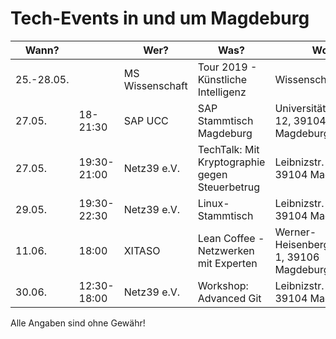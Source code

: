 # Tech-Events in und um Magdeburg

| Wann?    | | Wer?                      | Was?                                           | Wo?                          |                                                                                     |
|------------|---|---------------------------|------------------------------------------------|------------------------------|-------------------------------------------------------------------------------------|
| 25.-28.05. | | MS Wissenschaft | Tour 2019 - Künstliche Intelligenz | Wissenschaftshafen | [ms-wissenschaft.de](https://ms-wissenschaft.de/ausstellung/tour-2019/magdeburg/) |
| 27.05. | 18-21:30 | SAP UCC | SAP Stammtisch Magdeburg | Universitätsplatz 12, 39104 Magdeburg | [XING-Gruppe](https://www.xing.com/events/sap-stammtisch-magdeburg-2082619) |
| 27.05. | 19:30-21:00 | Netz39 e.V. | TechTalk: Mit Kryptographie gegen Steuerbetrug | Leibnizstr. 32, 39104 Magdeburg | [Netz39 e.V.](http://www.netz39.de/events/event/techtalk-mit-kryptographie-gegen-steuerbetrug/) |
| 29.05. | 19:30-22:30 | Netz39 e.V. | Linux-Stammtisch | Leibnizstr. 32, 39104 Magdeburg | [Netz39 e.V.](http://www.netz39.de/events/event/linux-stammtisch/) |
| 11.06. | 18:00 | XITASO | Lean Coffee - Netzwerken mit Experten | Werner-Heisenberg-Straße 1, 39106 Magdeburg | [SWK Magdeburg](https://www.softwerkskammer.org/activities/magdeburg_treffen_70) |
| 30.06. | 12:30-18:00 | Netz39 e.V. | Workshop: Advanced Git | Leibnizstr. 32, 39104 Magdeburg | [Netz39 e.V.](http://www.netz39.de/events/event/git-workshop/) |

Alle Angaben sind ohne Gewähr!
